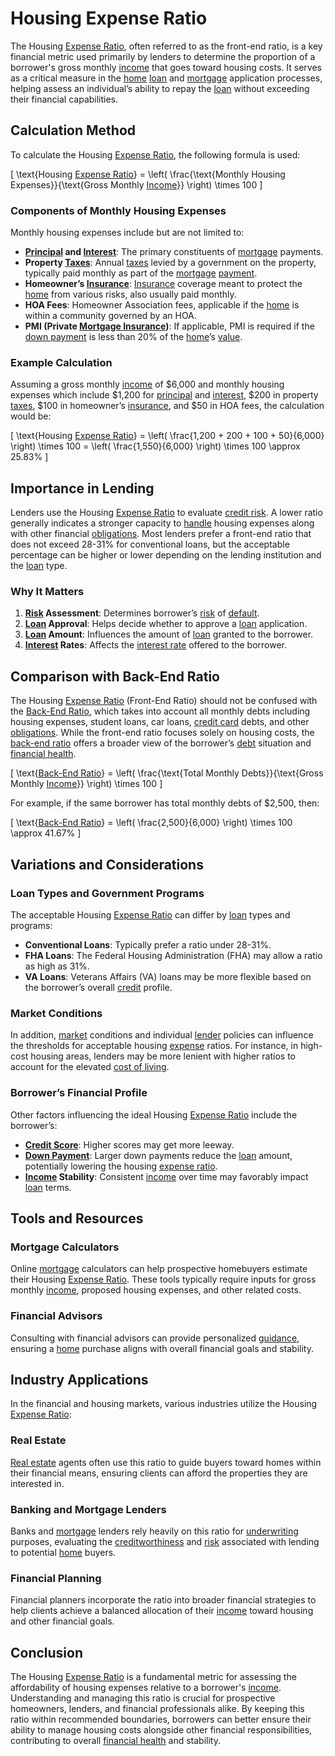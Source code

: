 # Housing Expense Ratio

The Housing [Expense Ratio](../e/expense_ratio.md), often referred to as the front-end ratio, is a key financial metric used primarily by lenders to determine the proportion of a borrower's gross monthly [income](../i/income.md) that goes toward housing costs. It serves as a critical measure in the [home](../h/home.md) [loan](../l/loan.md) and [mortgage](../m/mortgage.md) application processes, helping assess an individual’s ability to repay the [loan](../l/loan.md) without exceeding their financial capabilities.

## Calculation Method

To calculate the Housing [Expense Ratio](../e/expense_ratio.md), the following formula is used:

\[ \text{Housing [Expense Ratio](../e/expense_ratio.md)} = \left( \frac{\text{Monthly Housing Expenses}}{\text{Gross Monthly [Income](../i/income.md)}} \right) \times 100 \]

### Components of Monthly Housing Expenses

Monthly housing expenses include but are not limited to:

- **[Principal](../p/principal.md) and [Interest](../i/interest.md)**: The primary constituents of [mortgage](../m/mortgage.md) payments.
- **Property [Taxes](../t/taxes.md)**: Annual [taxes](../t/taxes.md) levied by a government on the property, typically paid monthly as part of the [mortgage](../m/mortgage.md) [payment](../p/payment.md).
- **Homeowner’s [Insurance](../i/insurance.md)**: [Insurance](../i/insurance.md) coverage meant to protect the [home](../h/home.md) from various risks, also usually paid monthly.
- **HOA Fees**: Homeowner Association fees, applicable if the [home](../h/home.md) is within a community governed by an HOA.
- **PMI (Private [Mortgage Insurance](../m/mortgage_insurance.md))**: If applicable, PMI is required if the [down payment](../d/down_payment.md) is less than 20% of the [home](../h/home.md)’s [value](../v/value.md).

### Example Calculation

Assuming a gross monthly [income](../i/income.md) of $6,000 and monthly housing expenses which include $1,200 for [principal](../p/principal.md) and [interest](../i/interest.md), $200 in property [taxes](../t/taxes.md), $100 in homeowner’s [insurance](../i/insurance.md), and $50 in HOA fees, the calculation would be:

\[ \text{Housing [Expense Ratio](../e/expense_ratio.md)} = \left( \frac{1,200 + 200 + 100 + 50}{6,000} \right) \times 100 = \left( \frac{1,550}{6,000} \right) \times 100 \approx 25.83\% \]

## Importance in Lending

Lenders use the Housing [Expense Ratio](../e/expense_ratio.md) to evaluate [credit risk](../c/credit_risk.md). A lower ratio generally indicates a stronger capacity to [handle](../h/handle.md) housing expenses along with other financial [obligations](../o/obligation.md). Most lenders prefer a front-end ratio that does not exceed 28-31% for conventional loans, but the acceptable percentage can be higher or lower depending on the lending institution and the [loan](../l/loan.md) type.

### Why It Matters

1. **[Risk](../r/risk.md) Assessment**: Determines borrower’s [risk](../r/risk.md) of [default](../d/default.md).
2. **[Loan](../l/loan.md) Approval**: Helps decide whether to approve a [loan](../l/loan.md) application.
3. **[Loan](../l/loan.md) Amount**: Influences the amount of [loan](../l/loan.md) granted to the borrower.
4. **[Interest](../i/interest.md) Rates**: Affects the [interest rate](../i/interest_rate.md) offered to the borrower.

## Comparison with Back-End Ratio

The Housing [Expense Ratio](../e/expense_ratio.md) (Front-End Ratio) should not be confused with the [Back-End Ratio](../b/back-end_ratio.md), which takes into account all monthly debts including housing expenses, student loans, car loans, [credit card](../c/credit_card.md) debts, and other [obligations](../o/obligation.md). While the front-end ratio focuses solely on housing costs, the [back-end ratio](../b/back-end_ratio.md) offers a broader view of the borrower’s [debt](../d/debt.md) situation and [financial health](../f/financial_health.md).

\[ \text{[Back-End Ratio](../b/back-end_ratio.md)} = \left( \frac{\text{Total Monthly Debts}}{\text{Gross Monthly [Income](../i/income.md)}} \right) \times 100 \]

For example, if the same borrower has total monthly debts of $2,500, then:

\[ \text{[Back-End Ratio](../b/back-end_ratio.md)} = \left( \frac{2,500}{6,000} \right) \times 100 \approx 41.67\% \]

## Variations and Considerations

### Loan Types and Government Programs

The acceptable Housing [Expense Ratio](../e/expense_ratio.md) can differ by [loan](../l/loan.md) types and programs:
- **Conventional Loans**: Typically prefer a ratio under 28-31%.
- **FHA Loans**: The Federal Housing Administration (FHA) may allow a ratio as high as 31%.
- **VA Loans**: Veterans Affairs (VA) loans may be more flexible based on the borrower’s overall [credit](../c/credit.md) profile.

### Market Conditions

In addition, [market](../m/market.md) conditions and individual [lender](../l/lender.md) policies can influence the thresholds for acceptable housing [expense](../e/expense.md) ratios. For instance, in high-cost housing areas, lenders may be more lenient with higher ratios to account for the elevated [cost of living](../c/cost_of_living.md).

### Borrower’s Financial Profile

Other factors influencing the ideal Housing [Expense Ratio](../e/expense_ratio.md) include the borrower’s:
- **[Credit Score](../c/credit_score.md)**: Higher scores may get more leeway.
- **[Down Payment](../d/down_payment.md)**: Larger down payments reduce the [loan](../l/loan.md) amount, potentially lowering the housing [expense ratio](../e/expense_ratio.md).
- **[Income](../i/income.md) Stability**: Consistent [income](../i/income.md) over time may favorably impact [loan](../l/loan.md) terms.

## Tools and Resources

### Mortgage Calculators

Online [mortgage](../m/mortgage.md) calculators can help prospective homebuyers estimate their Housing [Expense Ratio](../e/expense_ratio.md). These tools typically require inputs for gross monthly [income](../i/income.md), proposed housing expenses, and other related costs.

### Financial Advisors

Consulting with financial advisors can provide personalized [guidance](../g/guidance.md), ensuring a [home](../h/home.md) purchase aligns with overall financial goals and stability.

## Industry Applications

In the financial and housing markets, various industries utilize the Housing [Expense Ratio](../e/expense_ratio.md):

### Real Estate

[Real estate](../r/real_estate.md) agents often use this ratio to guide buyers toward homes within their financial means, ensuring clients can afford the properties they are interested in.

### Banking and Mortgage Lenders

Banks and [mortgage](../m/mortgage.md) lenders rely heavily on this ratio for [underwriting](../u/underwriting.md) purposes, evaluating the [creditworthiness](../c/creditworthiness.md) and [risk](../r/risk.md) associated with lending to potential [home](../h/home.md) buyers.

### Financial Planning

Financial planners incorporate the ratio into broader financial strategies to help clients achieve a balanced allocation of their [income](../i/income.md) toward housing and other financial goals.

## Conclusion

The Housing [Expense Ratio](../e/expense_ratio.md) is a fundamental metric for assessing the affordability of housing expenses relative to a borrower's [income](../i/income.md). Understanding and managing this ratio is crucial for prospective homeowners, lenders, and financial professionals alike. By keeping this ratio within recommended boundaries, borrowers can better ensure their ability to manage housing costs alongside other financial responsibilities, contributing to overall [financial health](../f/financial_health.md) and stability.